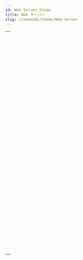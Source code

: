 ```yaml
---
id: Web_Server_theme
title: Web サーバー
slug: /commands/theme/Web-Server
---
```


|                                                                                                                                         |
| --------------------------------------------------------------------------------------------------------------------------------------- |
| [<!-- INCLUDE #_command_.WEB GET BODY PART.Syntax -->](../../commands-legacy/web-get-body-part.md)<br/>                                 |
| [<!-- INCLUDE #_command_.WEB Get body part count.Syntax -->](../../commands-legacy/web-get-body-part-count.md)<br/>                     |
| [<!-- INCLUDE #_command_.WEB Get current session ID.Syntax -->](../../commands-legacy/web-get-current-session-id.md)<br/>               |
| [<!-- INCLUDE #_command_.WEB GET HTTP BODY.Syntax -->](../../commands-legacy/web-get-http-body.md)<br/>                                 |
| [<!-- INCLUDE #_command_.WEB GET HTTP HEADER.Syntax -->](../../commands-legacy/web-get-http-header.md)<br/>                             |
| [<!-- INCLUDE #_command_.WEB GET OPTION.Syntax -->](../../commands-legacy/web-get-option.md)<br/>                                       |
| [<!-- INCLUDE #_command_.WEB Get server info.Syntax -->](../../commands-legacy/web-get-server-info.md)<br/>                             |
| [<!-- INCLUDE #_command_.WEB GET STATISTICS.Syntax -->](../../commands-legacy/web-get-statistics.md)<br/>                               |
| [<!-- INCLUDE #_command_.WEB GET VARIABLES.Syntax -->](../../commands-legacy/web-get-variables.md)<br/>                                 |
| [<!-- INCLUDE #_command_.WEB Is secured connection.Syntax -->](../../commands-legacy/web-is-secured-connection.md)<br/>                 |
| [<!-- INCLUDE #_command_.WEB Is server running.Syntax -->](../../commands-legacy/web-is-server-running.md)<br/>                         |
| [<!-- INCLUDE #_command_.WEB LEGACY CLOSE SESSION.Syntax -->](../../commands-legacy/web-legacy-close-session.md)<br/>                   |
| [<!-- INCLUDE #_command_.WEB LEGACY GET SESSION EXPIRATION.Syntax -->](../../commands-legacy/web-legacy-get-session-expiration.md)<br/> |
| [<!-- INCLUDE #_command_.WEB SEND BLOB.Syntax -->](../../commands-legacy/web-send-blob.md)<br/>                                         |
| [<!-- INCLUDE #_command_.WEB SEND FILE.Syntax -->](../../commands-legacy/web-send-file.md)<br/>                                         |
| [<!-- INCLUDE #_command_.WEB SEND HTTP REDIRECT.Syntax -->](../../commands-legacy/web-send-http-redirect.md)<br/>                       |
| [<!-- INCLUDE #_command_.WEB SEND RAW DATA.Syntax -->](../../commands-legacy/web-send-raw-data.md)<br/>                                 |
| [<!-- INCLUDE #_command_.WEB SEND TEXT.Syntax -->](../../commands-legacy/web-send-text.md)<br/>                                         |
| [<!-- INCLUDE #_command_.WEB Server.Syntax -->](../../commands/web-server.md)<br/>                                                      |
| [<!-- INCLUDE #_command_.WEB Server list.Syntax -->](../../commands/web-server-list.md)<br/>                                            |
| [<!-- INCLUDE #_command_.WEB SET HOME PAGE.Syntax -->](../../commands-legacy/web-set-home-page.md)<br/>                                 |
| [<!-- INCLUDE #_command_.WEB SET HTTP HEADER.Syntax -->](../../commands-legacy/web-set-http-header.md)<br/>                             |
| [<!-- INCLUDE #_command_.WEB SET OPTION.Syntax -->](../../commands-legacy/web-set-option.md)<br/>                                       |
| [<!-- INCLUDE #_command_.WEB SET ROOT FOLDER.Syntax -->](../../commands-legacy/web-set-root-folder.md)<br/>                             |
| [<!-- INCLUDE #_command_.WEB START SERVER.Syntax -->](../../commands-legacy/web-start-server.md)<br/>                                   |
| [<!-- INCLUDE #_command_.WEB STOP SERVER.Syntax -->](../../commands-legacy/web-stop-server.md)<br/>                                     |
| [<!-- INCLUDE #_command_.WEB Validate digest.Syntax -->](../../commands-legacy/web-validate-digest.md)<br/>                             |
